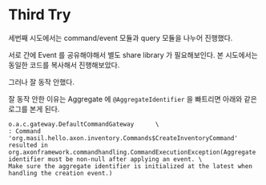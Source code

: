 # Third Try

세번째 시도에서는 command/event 모듈과 query 모듈을 나누어 진행했다.

서로 간에 Event 를 공유해야해서 별도 share library 가 필요해보인다. 본 시도에서는 동일한 코드를 복사해서 진행해보았다. 

그러나 잘 동작 안했다.

잘 동작 안한 이유는 Aggregate 에     `@AggregateIdentifier` 을 빠트리면 아래와 같은 로그를 본게 된다. 

```log
o.a.c.gateway.DefaultCommandGateway      \
: Command 'org.masil.hello.axon.inventory.Commands$CreateInventoryCommand' resulted in org.axonframework.commandhandling.CommandExecutionException(Aggregate identifier must be non-null after applying an event. \
Make sure the aggregate identifier is initialized at the latest when handling the creation event.)
```